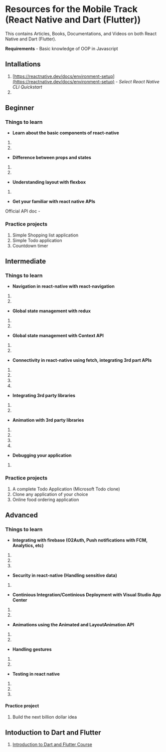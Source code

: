 # Resources for the Mobile Track (React Native and Dart (Flutter))

This contains Articles, Books, Documentations, and Videos on both React Native  and Dart (Flutter).

**Requirements** - Basic knowledge of OOP in Javascript

## Intallations

1. [https://reactnative.dev/docs/environment-setup](https://reactnative.dev/docs/environment-setup) - *Select React Native CLI Quickstart*
2. [](https://reactnative.dev/docs/running-on-device)

## Beginner

### Things to learn

- **Learn about the basic components of react-native**

1. [](https://reactnative.dev/docs/getting-started)
2. [](https://www.youtube.com/watch?v=Hf4MJH0jDb4)

- **Difference between props and states**

1. [](https://reactnative.dev/docs/tutorial)
2. [](https://www.youtube.com/watch?v=Hf4MJH0jDb4)

- **Understanding layout with flexbox**

1. [](https://reactnative.dev/docs/flexbox)

- **Get your familiar with react native APIs**

Official API doc - [](https://reactnative.dev/docs/components-and-apis)

### Practice projects

1. Simple Shopping list application
2. Simple Todo application
3. Countdown timer

## Intermediate

### Things to learn

- **Navigation in react-native with react-navigation**

1. [](https://reactnavigation.org/docs/getting-started)
2. [](https://reactnative.dev/docs/navigation)

- **Global state management with redux**

1. [](https://medium.com/@imranhishaam/react-native-with-redux-for-beginners-6281959a2899)
2. [](https://alligator.io/react/react-native-redux/)

- **Global state management with Context API**

1. [](https://dev.to/emeka/state-management-in-react-native-using-context-14no)
2. [](https://medium.com/@danielteles95/react-native-context-api-b801df44fb52)

- **Connectivity in react-native using fetch, integrating 3rd part APIs**

1. [](https://reactnative.dev/docs/network)
2. [](https://jsonplaceholder.typicode.com/)
3. [](https://www.opencodez.com/react-native/react-native-api-integration.htm)
4. [](https://meeshkan.com/blog/mock-api-calls-react-native/)

- **Integrating 3rd party libraries**

1. [](https://www.javatpoint.com/react-native-third-party-libraries)
2. [](https://www.codeinwp.com/blog/react-native-component-libraries/)

- **Animation with 3rd party libraries**

1. [](https://blog.bitsrc.io/top-5-animation-libraries-in-react-native-d00ec8ddfc8d)
2. [](https://github.com/oblador/react-native-animatable)
3. [](https://github.com/wix/react-native-interactable)
4. [](https://github.com/archriss/react-native-snap-carousel)

- **Debugging your application**

1. [](https://reactnative.dev/docs/debugging)

### Practice projects

1. A complete Todo Application (Microsoft Todo clone)
2. Clone any application of your choice
3. Online food ordering application

## Advanced

### Things to learn

- **Integrating with firebase (O2Auth, Push notifications with FCM, Analytics, etc)**

1. [](https://rnfirebase.io/)
2. [](https://medium.com/better-programming/react-native-firebase-authentication-7652e1d2c8a2)
3. [](https://dev.to/adriantwarog/react-native-firebase-tutorial-3nc1)

- **Security in react-native (Handling sensitive data)**

1. [](https://reactnative.dev/docs/security)

- **Continious Integration/Continious Deployment with Visual Studio App Center**

1. [](https://docs.microsoft.com/en-us/appcenter/sdk/getting-started/react-native)
2. [](https://www.youtube.com/watch?v=jEEPlqIcICM&list=PLucG_ap4OxzhOGhcO4pJxm-ojSV5LMHWi)

- **Animations using the Animated and LayoutAnimation API**

1. [](https://reactnative.dev/docs/animations)
2. [](https://www.youtube.com/playlist?list=PLkOyNuxGl9jx02vhWRCSPwbcSRvV9wWh1)

- **Handling gestures**

1. [](https://reactnative.dev/docs/gesture-responder-system)
2. [](https://github.com/wix/react-native-interactable)

- **Testing in react native**

1. [](https://reactnative.dev/docs/testing-overview)
2. [](https://medium.com/react-native-training/learning-to-test-react-native-with-jest-part-1-f782c4e30101)
3. [](https://www.philosophicalhacker.com/post/patterns-principles-and-tools-for-testing-react-native-apps/)

#### Practice project

1. Build the next billion dollar idea

## Intoduction to Dart and Flutter

1. [Introduction to Dart and Flutter Course](https://www.appbrewery.co/courses/851555/)
